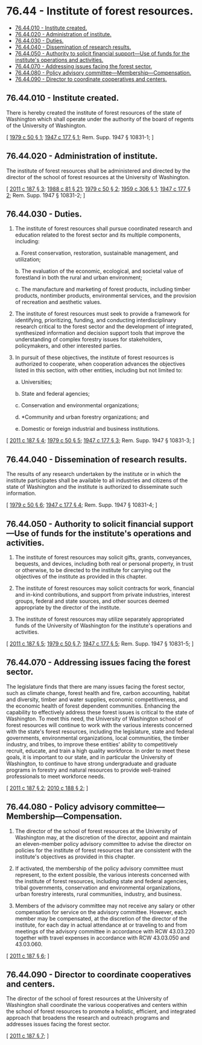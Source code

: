 # 76.44 - Institute of forest resources.
* [76.44.010 - Institute created.](#7644010---institute-created)
* [76.44.020 - Administration of institute.](#7644020---administration-of-institute)
* [76.44.030 - Duties.](#7644030---duties)
* [76.44.040 - Dissemination of research results.](#7644040---dissemination-of-research-results)
* [76.44.050 - Authority to solicit financial support—Use of funds for the institute's operations and activities.](#7644050---authority-to-solicit-financial-supportuse-of-funds-for-the-institutes-operations-and-activities)
* [76.44.070 - Addressing issues facing the forest sector.](#7644070---addressing-issues-facing-the-forest-sector)
* [76.44.080 - Policy advisory committee—Membership—Compensation.](#7644080---policy-advisory-committeemembershipcompensation)
* [76.44.090 - Director to coordinate cooperatives and centers.](#7644090---director-to-coordinate-cooperatives-and-centers)
## 76.44.010 - Institute created.
There is hereby created the institute of forest resources of the state of Washington which shall operate under the authority of the board of regents of the University of Washington.

\[ [1979 c 50 § 1](http://leg.wa.gov/CodeReviser/documents/sessionlaw/1979c50.pdf?cite=1979%20c%2050%20§%201); [1947 c 177 § 1](http://leg.wa.gov/CodeReviser/documents/sessionlaw/1947c177.pdf?cite=1947%20c%20177%20§%201); Rem. Supp. 1947 § 10831-1; \]

## 76.44.020 - Administration of institute.
The institute of forest resources shall be administered and directed by the director of the school of forest resources at the University of Washington.

\[ [2011 c 187 § 3](http://lawfilesext.leg.wa.gov/biennium/2011-12/Pdf/Bills/Session%20Laws/House/1254-S.SL.pdf?cite=2011%20c%20187%20§%203); [1988 c 81 § 21](http://leg.wa.gov/CodeReviser/documents/sessionlaw/1988c81.pdf?cite=1988%20c%2081%20§%2021); [1979 c 50 § 2](http://leg.wa.gov/CodeReviser/documents/sessionlaw/1979c50.pdf?cite=1979%20c%2050%20§%202); [1959 c 306 § 1](http://leg.wa.gov/CodeReviser/documents/sessionlaw/1959c306.pdf?cite=1959%20c%20306%20§%201); [1947 c 177 § 2](http://leg.wa.gov/CodeReviser/documents/sessionlaw/1947c177.pdf?cite=1947%20c%20177%20§%202); Rem. Supp. 1947 § 10831-2; \]

## 76.44.030 - Duties.
1. The institute of forest resources shall pursue coordinated research and education related to the forest sector and its multiple components, including:

    a. Forest conservation, restoration, sustainable management, and utilization;

    b. The evaluation of the economic, ecological, and societal value of forestland in both the rural and urban environment;

    c. The manufacture and marketing of forest products, including timber products, nontimber products, environmental services, and the provision of recreation and aesthetic values.

2. The institute of forest resources must seek to provide a framework for identifying, prioritizing, funding, and conducting interdisciplinary research critical to the forest sector and the development of integrated, synthesized information and decision support tools that improve the understanding of complex forestry issues for stakeholders, policymakers, and other interested parties.

3. In pursuit of these objectives, the institute of forest resources is authorized to cooperate, when cooperation advances the objectives listed in this section, with other entities, including but not limited to:

    a. Universities;

    b. State and federal agencies;

    c. Conservation and environmental organizations;

    d. *Community and urban forestry organizations; and

    e. Domestic or foreign industrial and business institutions.

\[ [2011 c 187 § 4](http://lawfilesext.leg.wa.gov/biennium/2011-12/Pdf/Bills/Session%20Laws/House/1254-S.SL.pdf?cite=2011%20c%20187%20§%204); [1979 c 50 § 5](http://leg.wa.gov/CodeReviser/documents/sessionlaw/1979c50.pdf?cite=1979%20c%2050%20§%205); [1947 c 177 § 3](http://leg.wa.gov/CodeReviser/documents/sessionlaw/1947c177.pdf?cite=1947%20c%20177%20§%203); Rem. Supp. 1947 § 10831-3; \]

## 76.44.040 - Dissemination of research results.
The results of any research undertaken by the institute or in which the institute participates shall be available to all industries and citizens of the state of Washington and the institute is authorized to disseminate such information.

\[ [1979 c 50 § 6](http://leg.wa.gov/CodeReviser/documents/sessionlaw/1979c50.pdf?cite=1979%20c%2050%20§%206); [1947 c 177 § 4](http://leg.wa.gov/CodeReviser/documents/sessionlaw/1947c177.pdf?cite=1947%20c%20177%20§%204); Rem. Supp. 1947 § 10831-4; \]

## 76.44.050 - Authority to solicit financial support—Use of funds for the institute's operations and activities.
1. The institute of forest resources may solicit gifts, grants, conveyances, bequests, and devices, including both real or personal property, in trust or otherwise, to be directed to the institute for carrying out the objectives of the institute as provided in this chapter.

2. The institute of forest resources may solicit contracts for work, financial and in-kind contributions, and support from private industries, interest groups, federal and state sources, and other sources deemed appropriate by the director of the institute.

3. The institute of forest resources may utilize separately appropriated funds of the University of Washington for the institute's operations and activities.

\[ [2011 c 187 § 5](http://lawfilesext.leg.wa.gov/biennium/2011-12/Pdf/Bills/Session%20Laws/House/1254-S.SL.pdf?cite=2011%20c%20187%20§%205); [1979 c 50 § 7](http://leg.wa.gov/CodeReviser/documents/sessionlaw/1979c50.pdf?cite=1979%20c%2050%20§%207); [1947 c 177 § 5](http://leg.wa.gov/CodeReviser/documents/sessionlaw/1947c177.pdf?cite=1947%20c%20177%20§%205); Rem. Supp. 1947 § 10831-5; \]

## 76.44.070 - Addressing issues facing the forest sector.
The legislature finds that there are many issues facing the forest sector, such as climate change, forest health and fire, carbon accounting, habitat and diversity, timber and water supplies, economic competitiveness, and the economic health of forest dependent communities. Enhancing the capability to effectively address these forest issues is critical to the state of Washington. To meet this need, the University of Washington school of forest resources will continue to work with the various interests concerned with the state's forest resources, including the legislature, state and federal governments, environmental organizations, local communities, the timber industry, and tribes, to improve these entities' ability to competitively recruit, educate, and train a high quality workforce. In order to meet these goals, it is important to our state, and in particular the University of Washington, to continue to have strong undergraduate and graduate programs in forestry and natural resources to provide well-trained professionals to meet workforce needs.

\[ [2011 c 187 § 2](http://lawfilesext.leg.wa.gov/biennium/2011-12/Pdf/Bills/Session%20Laws/House/1254-S.SL.pdf?cite=2011%20c%20187%20§%202); [2010 c 188 § 2](http://lawfilesext.leg.wa.gov/biennium/2009-10/Pdf/Bills/Session%20Laws/House/2541-S.SL.pdf?cite=2010%20c%20188%20§%202); \]

## 76.44.080 - Policy advisory committee—Membership—Compensation.
1. The director of the school of forest resources at the University of Washington may, at the discretion of the director, appoint and maintain an eleven-member policy advisory committee to advise the director on policies for the institute of forest resources that are consistent with the institute's objectives as provided in this chapter.

2. If activated, the membership of the policy advisory committee must represent, to the extent possible, the various interests concerned with the institute of forest resources, including state and federal agencies, tribal governments, conservation and environmental organizations, urban forestry interests, rural communities, industry, and business.

3. Members of the advisory committee may not receive any salary or other compensation for service on the advisory committee. However, each member may be compensated, at the discretion of the director of the institute, for each day in actual attendance at or traveling to and from meetings of the advisory committee in accordance with RCW 43.03.220 together with travel expenses in accordance with RCW 43.03.050 and 43.03.060.

\[ [2011 c 187 § 6](http://lawfilesext.leg.wa.gov/biennium/2011-12/Pdf/Bills/Session%20Laws/House/1254-S.SL.pdf?cite=2011%20c%20187%20§%206); \]

## 76.44.090 - Director to coordinate cooperatives and centers.
The director of the school of forest resources at the University of Washington shall coordinate the various cooperatives and centers within the school of forest resources to promote a holistic, efficient, and integrated approach that broadens the research and outreach programs and addresses issues facing the forest sector.

\[ [2011 c 187 § 7](http://lawfilesext.leg.wa.gov/biennium/2011-12/Pdf/Bills/Session%20Laws/House/1254-S.SL.pdf?cite=2011%20c%20187%20§%207); \]

